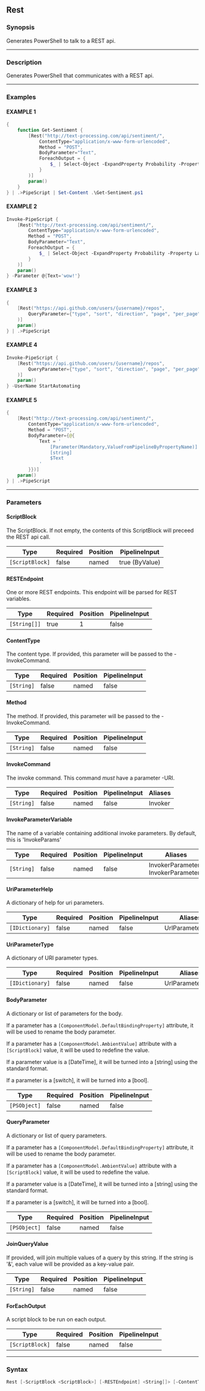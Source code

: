 Rest
----




### Synopsis
Generates PowerShell to talk to a REST api.



---


### Description

Generates PowerShell that communicates with a REST api.



---


### Examples
#### EXAMPLE 1
```PowerShell
{
    function Get-Sentiment {
        [Rest("http://text-processing.com/api/sentiment/",
            ContentType="application/x-www-form-urlencoded",
            Method = "POST",
            BodyParameter="Text",
            ForeachOutput = {
                $_ | Select-Object -ExpandProperty Probability -Property Label
            }
        )]
        param()
    } 
} | .>PipeScript | Set-Content .\Get-Sentiment.ps1
```

#### EXAMPLE 2
```PowerShell
Invoke-PipeScript {
    [Rest("http://text-processing.com/api/sentiment/",
        ContentType="application/x-www-form-urlencoded",
        Method = "POST",
        BodyParameter="Text",
        ForeachOutput = {
            $_ | Select-Object -ExpandProperty Probability -Property Label
        }
    )]
    param()
} -Parameter @{Text='wow!'}
```

#### EXAMPLE 3
```PowerShell
{
    [Rest("https://api.github.com/users/{username}/repos",
        QueryParameter={"type", "sort", "direction", "page", "per_page"}
    )]
    param()
} | .>PipeScript
```

#### EXAMPLE 4
```PowerShell
Invoke-PipeScript {
    [Rest("https://api.github.com/users/{username}/repos",
        QueryParameter={"type", "sort", "direction", "page", "per_page"}
    )]
    param()
} -UserName StartAutomating
```

#### EXAMPLE 5
```PowerShell
{
    [Rest("http://text-processing.com/api/sentiment/",
        ContentType="application/x-www-form-urlencoded",
        Method = "POST",
        BodyParameter={@{
            Text = '
                [Parameter(Mandatory,ValueFromPipelineByPropertyName)]
                [string]
                $Text
            '
        }})]
    param()
} | .>PipeScript
```



---


### Parameters
#### **ScriptBlock**

The ScriptBlock.
If not empty, the contents of this ScriptBlock will preceed the REST api call.






|Type           |Required|Position|PipelineInput |
|---------------|--------|--------|--------------|
|`[ScriptBlock]`|false   |named   |true (ByValue)|



#### **RESTEndpoint**

One or more REST endpoints.  This endpoint will be parsed for REST variables.






|Type        |Required|Position|PipelineInput|
|------------|--------|--------|-------------|
|`[String[]]`|true    |1       |false        |



#### **ContentType**

The content type.  If provided, this parameter will be passed to the -InvokeCommand.






|Type      |Required|Position|PipelineInput|
|----------|--------|--------|-------------|
|`[String]`|false   |named   |false        |



#### **Method**

The method.  If provided, this parameter will be passed to the -InvokeCommand.






|Type      |Required|Position|PipelineInput|
|----------|--------|--------|-------------|
|`[String]`|false   |named   |false        |



#### **InvokeCommand**

The invoke command.  This command _must_ have a parameter -URI.






|Type      |Required|Position|PipelineInput|Aliases|
|----------|--------|--------|-------------|-------|
|`[String]`|false   |named   |false        |Invoker|



#### **InvokeParameterVariable**

The name of a variable containing additional invoke parameters.
By default, this is 'InvokeParams'






|Type      |Required|Position|PipelineInput|Aliases                               |
|----------|--------|--------|-------------|--------------------------------------|
|`[String]`|false   |named   |false        |InvokerParameters<br/>InvokerParameter|



#### **UriParameterHelp**

A dictionary of help for uri parameters.






|Type           |Required|Position|PipelineInput|Aliases         |
|---------------|--------|--------|-------------|----------------|
|`[IDictionary]`|false   |named   |false        |UrlParameterHelp|



#### **UriParameterType**

A dictionary of URI parameter types.






|Type           |Required|Position|PipelineInput|Aliases         |
|---------------|--------|--------|-------------|----------------|
|`[IDictionary]`|false   |named   |false        |UrlParameterType|



#### **BodyParameter**

A dictionary or list of parameters for the body.


If a parameter has a ```[ComponentModel.DefaultBindingProperty]``` attribute,
it will be used to rename the body parameter.


If a parameter has a ```[ComponentModel.AmbientValue]``` attribute with a ```[ScriptBlock]``` value,
it will be used to redefine the value.


If a parameter value is a [DateTime], it will be turned into a [string] using the standard format.

If a parameter is a [switch], it will be turned into a [bool].






|Type        |Required|Position|PipelineInput|
|------------|--------|--------|-------------|
|`[PSObject]`|false   |named   |false        |



#### **QueryParameter**

A dictionary or list of query parameters.


If a parameter has a ```[ComponentModel.DefaultBindingProperty]``` attribute,
it will be used to rename the body parameter.


If a parameter has a ```[ComponentModel.AmbientValue]``` attribute with a ```[ScriptBlock]``` value,
it will be used to redefine the value.


If a parameter value is a [DateTime], it will be turned into a [string] using the standard format.

If a parameter is a [switch], it will be turned into a [bool].






|Type        |Required|Position|PipelineInput|
|------------|--------|--------|-------------|
|`[PSObject]`|false   |named   |false        |



#### **JoinQueryValue**

If provided, will join multiple values of a query by this string.
If the string is '&', each value will be provided as a key-value pair.






|Type      |Required|Position|PipelineInput|
|----------|--------|--------|-------------|
|`[String]`|false   |named   |false        |



#### **ForEachOutput**

A script block to be run on each output.






|Type           |Required|Position|PipelineInput|
|---------------|--------|--------|-------------|
|`[ScriptBlock]`|false   |named   |false        |





---


### Syntax
```PowerShell
Rest [-ScriptBlock <ScriptBlock>] [-RESTEndpoint] <String[]> [-ContentType <String>] [-Method <String>] [-InvokeCommand <String>] [-InvokeParameterVariable <String>] [-UriParameterHelp <IDictionary>] [-UriParameterType <IDictionary>] [-BodyParameter <PSObject>] [-QueryParameter <PSObject>] [-JoinQueryValue <String>] [-ForEachOutput <ScriptBlock>] [<CommonParameters>]
```

